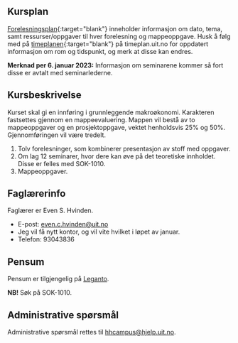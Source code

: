 ## Kursplan  

[Forelesningsplan](forelesningsplan.html){:target="blank"} inneholder informasjon om dato, tema, samt ressurser/oppgaver til hver forelesning og mappeoppgave. Husk å følg med på [timeplanen](https://timeplan.uit.no/){:target="blank"} på timeplan.uit.no for oppdatert informasjon om rom og tidspunkt, og merk at disse kan endres. 

**Merknad per 6. januar 2023:** Informasjon om seminarene kommer så fort disse er avtalt med seminarlederne. 

## Kursbeskrivelse
Kurset skal gi en innføring i grunnleggende makroøkonomi. Karakteren fastsettes gjennom en mappeevaluering. Mappen vil bestå av to mappeoppgaver og en prosjektoppgave, vektet henholdsvis 25% og 50%. Gjennomføringen vil være tredelt.

1. Tolv forelesninger, som kombinerer presentasjon av stoff med oppgaver.
2. Om lag 12 seminarer, hvor dere kan øve på det teoretiske innholdet. Disse er felles med SOK-1010.
3. Mappeoppgaver.

## Faglærerinfo

Faglærer er Even S. Hvinden. 

- E-post: [even.c.hvinden@uit.no](mailto:even.c.hvinden@uit.no)
- Jeg vil få nytt kontor, og vil vite hvilket i løpet av januar.
- Telefon: 93043836

## Pensum

Pensum er tilgjengelig på [Leganto](https://bibsys-c.alma.exlibrisgroup.com/leganto/readinglist/searchlists). 

**NB!** Søk på SOK-1010. 

## Administrative spørsmål

Administrative spørsmål rettes til [hhcampus@hjelp.uit.no](mailto:hhcampus@hjelp.uit.no). 

